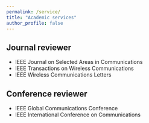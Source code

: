 ```yaml
---
permalink: /service/
title: "Academic services"
author_profile: false
---
```


## Journal reviewer

* IEEE Journal on Selected Areas in Communications
* IEEE Transactions on Wireless Communications
* IEEE Wireless Communications Letters

## Conference reviewer

* IEEE Global Communications Conference
* IEEE International Conference on Communications